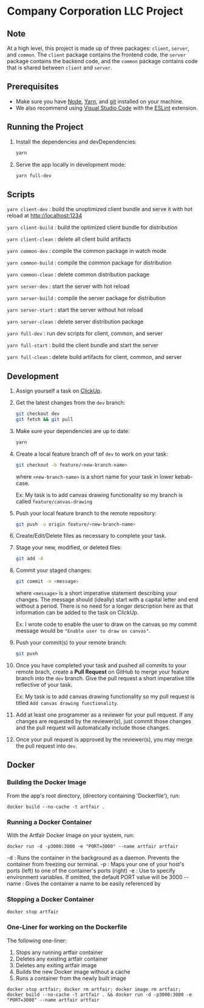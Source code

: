 # Company Corporation LLC Project

## Note

At a high level, this project is made up of three packages: `client`, `server`, and `common`. The `client` package contains the frontend code, the `server` package contains the backend code, and the `common` package contains code that is shared between `client` and `server`.

## Prerequisites

- Make sure you have [Node](https://nodejs.org/), [Yarn](https://yarnpkg.com/), and [git](https://git-scm.com/) installed on your machine.
- We also recommend using [Visual Studio Code](https://code.visualstudio.com/) with the [ESLint](https://marketplace.visualstudio.com/items?itemName=dbaeumer.vscode-eslint) extension.

## Running the Project

1. Install the dependencies and devDependencies:

   ```sh
   yarn
   ```

2. Serve the app locally in development mode:

   ```sh
   yarn full-dev
   ```

## Scripts

`yarn client-dev` : build the unoptimized client bundle and serve it with hot reload at <http://localhost:1234>

`yarn client-build` : build the optimized client bundle for distribution

`yarn client-clean` : delete all client build artifacts

`yarn common-dev` : compile the common package in watch mode

`yarn common-build` : compile the common package for distribution

`yarn common-clean` : delete common distribution package

`yarn server-dev` : start the server with hot reload

`yarn server-build` : compile the server package for distribution

`yarn server-start` : start the server without hot reload

`yarn server-clean` : delete server distribution package

`yarn full-dev` : run dev scripts for client, common, and server

`yarn full-start` : build the client bundle and start the server

`yarn full-clean` : delete build artifacts for client, common, and server

## Development

1. Assign yourself a task on [ClickUp](https://app.clickup.com/).

2. Get the latest changes from the `dev` branch:

   ```sh
   git checkout dev
   git fetch && git pull
   ```

3. Make sure your dependencies are up to date:

   ```sh
   yarn
   ```

4. Create a local feature branch off of `dev` to work on your task:

   ```sh
   git checkout -b feature/<new-branch-name>
   ```

   where `<new-branch-name>` is a short name for your task in lower kebab-case.

   Ex: My task is to add canvas drawing functionality so my branch is called `feature/canvas-drawing`

5. Push your local feature branch to the remote repository:

   ```sh
   git push -u origin feature/<new-branch-name>
   ```

6. Create/Edit/Delete files as necessary to complete your task.

7. Stage your new, modified, or deleted files:

   ```sh
   git add -A
   ```

8. Commit your staged changes:

   ```sh
   git commit -m <message>
   ```

   where `<message>` is a short imperative statement describing your changes. The message should (ideally) start with a capital letter and end without a period. There is no need for a longer description here as that information can be added to the task on ClickUp.

   Ex: I wrote code to enable the user to draw on the canvas so my commit message would be `"Enable user to draw on canvas"`.

9. Push your commit(s) to your remote branch:

   ```sh
   git push
   ```

10. Once you have completed your task and pushed all commits to your remote brach, create a **Pull Request** on GitHub to merge your feature branch into the `dev` branch. Give the pull request a short imperative title reflective of your task.

    Ex: My task is to add canvas drawing functionality so my pull request is titled `Add canvas drawing functionality`.

11. Add at least one programmer as a reviewer for your pull request. If any changes are requested by the reviewer(s), just commit those changes and the pull request will automatically include those changes.

12. Once your pull request is approved by the reviewer(s), you may merge the pull request into `dev`.

## Docker

### Building the Docker Image

From the app's root directory, (directory containing 'Dockerfile'), run:

`docker build --no-cache -t artfair .`

### Running a Docker Container

With the Artfair Docker Image on your system, run:

 `docker run -d -p3000:3000 -e "PORT=3000" --name artfair artfair`

 -d : Runs the container in the background as a daemon. Prevents the container from freezing our terminal.
 -p : Maps your one of your host's ports (left) to one of the container's ports (right)
 -e : Use to specify environment variables. If omitted, the default PORT value will be 3000
 --name : Gives the container a name to be easily referenced by

### Stopping a Docker Container

`docker stop artfair`


### One-Liner for working on the Dockerfile

The following one-liner:

1. Stops any running artfair container
1. Deletes any existing artfair container
1. Deletes any exiting artfair image
1. Builds the new Docker image without a cache
1. Runs a container from the newly built image

`docker stop artfair; docker rm artfair; docker image rm artfair; docker build --no-cache -t artfair . && docker run -d -p3000:3000 -e "PORT=3000" --name artfair artfair`
